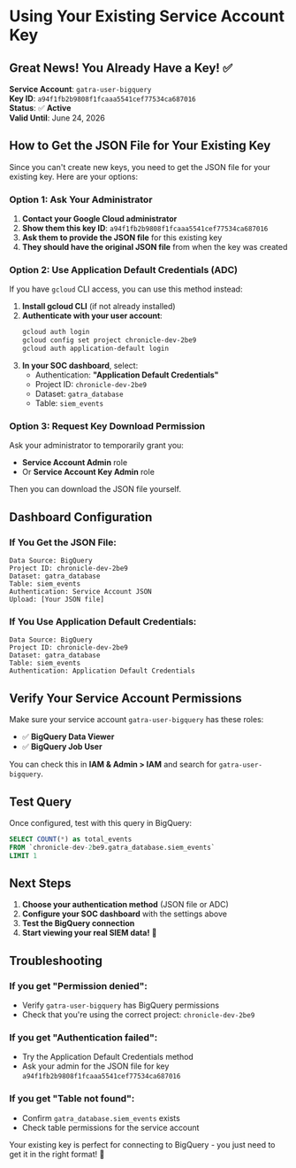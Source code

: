 # Using Your Existing Service Account Key

## Great News! You Already Have a Key! ✅

**Service Account**: `gatra-user-bigquery`  
**Key ID**: `a94f1fb2b9808f1fcaaa5541cef77534ca687016`  
**Status**: ✅ **Active**  
**Valid Until**: June 24, 2026

## How to Get the JSON File for Your Existing Key

Since you can't create new keys, you need to get the JSON file for your existing key. Here are your options:

### Option 1: Ask Your Administrator
1. **Contact your Google Cloud administrator**
2. **Show them this key ID**: `a94f1fb2b9808f1fcaaa5541cef77534ca687016`
3. **Ask them to provide the JSON file** for this existing key
4. **They should have the original JSON file** from when the key was created

### Option 2: Use Application Default Credentials (ADC)
If you have `gcloud` CLI access, you can use this method instead:

1. **Install gcloud CLI** (if not already installed)
2. **Authenticate with your user account**:
   ```bash
   gcloud auth login
   gcloud config set project chronicle-dev-2be9
   gcloud auth application-default login
   ```
3. **In your SOC dashboard**, select:
   - Authentication: **"Application Default Credentials"**
   - Project ID: `chronicle-dev-2be9`
   - Dataset: `gatra_database`
   - Table: `siem_events`

### Option 3: Request Key Download Permission
Ask your administrator to temporarily grant you:
- **Service Account Admin** role
- Or **Service Account Key Admin** role

Then you can download the JSON file yourself.

## Dashboard Configuration

### If You Get the JSON File:
```
Data Source: BigQuery
Project ID: chronicle-dev-2be9
Dataset: gatra_database
Table: siem_events
Authentication: Service Account JSON
Upload: [Your JSON file]
```

### If You Use Application Default Credentials:
```
Data Source: BigQuery
Project ID: chronicle-dev-2be9
Dataset: gatra_database
Table: siem_events
Authentication: Application Default Credentials
```

## Verify Your Service Account Permissions

Make sure your service account `gatra-user-bigquery` has these roles:
- ✅ **BigQuery Data Viewer**
- ✅ **BigQuery Job User**

You can check this in **IAM & Admin > IAM** and search for `gatra-user-bigquery`.

## Test Query

Once configured, test with this query in BigQuery:
```sql
SELECT COUNT(*) as total_events
FROM `chronicle-dev-2be9.gatra_database.siem_events`
LIMIT 1
```

## Next Steps

1. **Choose your authentication method** (JSON file or ADC)
2. **Configure your SOC dashboard** with the settings above
3. **Test the BigQuery connection**
4. **Start viewing your real SIEM data!** 🚀

## Troubleshooting

### If you get "Permission denied":
- Verify `gatra-user-bigquery` has BigQuery permissions
- Check that you're using the correct project: `chronicle-dev-2be9`

### If you get "Authentication failed":
- Try the Application Default Credentials method
- Ask your admin for the JSON file for key `a94f1fb2b9808f1fcaaa5541cef77534ca687016`

### If you get "Table not found":
- Confirm `gatra_database.siem_events` exists
- Check table permissions for the service account

Your existing key is perfect for connecting to BigQuery - you just need to get it in the right format! 🎯
